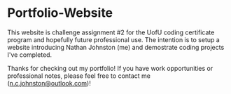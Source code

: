 # Portfolio-Website

This website is challenge assignment #2 for the UofU coding certificate program and hopefully future professional use. The intention is to setup a website introducing Nathan Johnston (me) and demostrate coding projects I've completed.

Thanks for checking out my portfolio! If you have work opportunities or professional notes, please feel free to contact me (n.c.johnston@outlook.com)!
